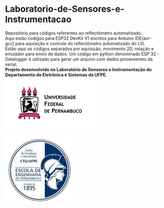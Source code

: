 # Laboratorio-de-Sensores-e-Instrumentacao
Repositório para códigos referentes ao reflectômetro automatizado.<br>
Aqui estão códigos para ESP32 DevKit V1 escritos para Arduino IDE(avr-gcc) para aquisição e controle do reflectômetro automatizado do LSI.<br>
Estão aqui os códigos separados por aquisição, movimento 2D, rotação e emulador para envio de dados.
Um código em python denominado ESP 32 - Datalogger é utilizado para gerar um arquivo com dados provenientes da serial.<br>
**Projeto desenvolvido no Laboratório de Sensores e Instrumentação do Departamento de Eletrônica e Sistemas da UFPE.**<br>
![](UFPE.jpg)       ![](CTG.jpg)
